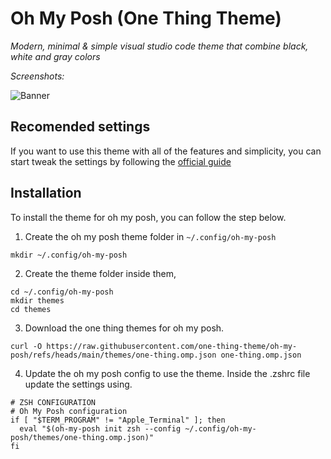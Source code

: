 # Oh My Posh (One Thing Theme)

_Modern, minimal & simple visual studio code theme that combine black, white and gray colors_

_Screenshots:_

![Banner](https://cdn.hashnode.com/res/hashnode/image/upload/v1746692987949/878542fe-a4ab-45d8-b147-46cd51c84c3b.png)

## Recomended settings

If you want to use this theme with all of the features and simplicity, you can start tweak the settings by following the [official guide](https://onethingtheme.vercel.app/docs)

## Installation

To install the theme for oh my posh, you can follow the step below.

1. Create the oh my posh theme folder in `~/.config/oh-my-posh`

```
mkdir ~/.config/oh-my-posh
```

2. Create the theme folder inside them,

```
cd ~/.config/oh-my-posh
mkdir themes
cd themes
```

3. Download the one thing themes for oh my posh.

```
curl -O https://raw.githubusercontent.com/one-thing-theme/oh-my-posh/refs/heads/main/themes/one-thing.omp.json one-thing.omp.json
```

4. Update the oh my posh config to use the theme. Inside the .zshrc file update the settings using.

```
# ZSH CONFIGURATION
# Oh My Posh configuration
if [ "$TERM_PROGRAM" != "Apple_Terminal" ]; then
  eval "$(oh-my-posh init zsh --config ~/.config/oh-my-posh/themes/one-thing.omp.json)"
fi

```
